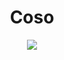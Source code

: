 <h1 align="center">
 Coso
</h1> 

<div align="center">
<img src="https://github.com/user-attachments/assets/6050502f-34fd-4ba9-91f4-1b4e04a645dd" />

</div>

